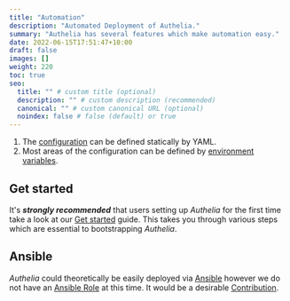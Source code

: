 ```yaml
---
title: "Automation"
description: "Automated Deployment of Authelia."
summary: "Authelia has several features which make automation easy."
date: 2022-06-15T17:51:47+10:00
draft: false
images: []
weight: 220
toc: true
seo:
  title: "" # custom title (optional)
  description: "" # custom description (recommended)
  canonical: "" # custom canonical URL (optional)
  noindex: false # false (default) or true
---
```


1. The [configuration](../../configuration/prologue/introduction.md) can be defined statically by YAML.
2. Most areas of the configuration can be defined by [environment variables](../../configuration/methods/environment.md).

## Get started

It's __*strongly recommended*__ that users setting up *Authelia* for the first time take a look at our
[Get started](../prologue/get-started.md) guide. This takes you through various steps which are essential to
bootstrapping *Authelia*.

## Ansible

*Authelia* could theoretically be easily deployed via [Ansible] however we do not have an [Ansible Role] at this time.
It would be a desirable [Contribution](../../contributing/development/introduction.md).

[Ansible]: https://www.ansible.com/
[Ansible Role]: https://docs.ansible.com/ansible/latest/user_guide/playbooks_reuse_roles.html
